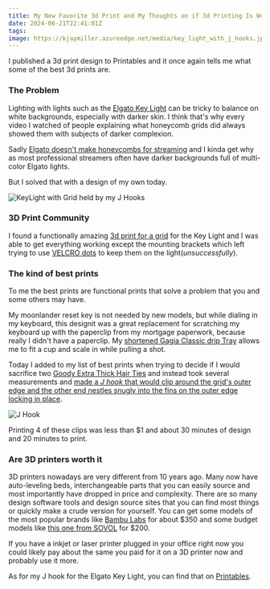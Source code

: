 ```yaml
---
title: My New Favorite 3d Print and My Thoughts on if 3d Printing Is Worth Getting Into
date: 2024-06-21T22:41:01Z
tags: 
image: https://kjaymiller.azureedge.net/media/key_light_with_j_hooks.jpeg
---
```


I published a 3d print design to Printables and it once again tells me what some of the best 3d prints are.

### The Problem

Lighting with lights such as the [Elgato Key Light][1] can be tricky to balance on white backgrounds, especially with darker skin. I think that's why every video I watched of people explaining what honeycomb grids did always showed them with subjects of darker complexion. 

Sadly [Elgato doesn't make honeycombs for streaming](https://www.reddit.com/r/elgato/comments/snt74d/honeycomb_grid_for_key_lights/) and I kinda get why as most professional streamers often have darker backgrounds full of multi-color Elgato lights.

But I solved that with a design of my own today.

![KeyLight with Grid held by my J Hooks](https://kjaymiller.azureedge.net/media/key_light_with_j_hooks.jpeg)

### 3D Print Community

I found a functionally amazing [3d print for a grid][2] for the Key Light and I was able to get everything working except the mounting brackets which left trying to use [VELCRO dots][3] to keep them on the light(_unsuccessfully_). 

### The kind of best prints

To me the best prints are functional prints that solve a problem that you and some others may have. 

My moonlander reset key is not needed by new models, but while dialing in my keyboard, this designit was a great replacement for scratching my keyboard up with the paperclip from my mortgage paperwork, because really I didn't have a paperclip. My [shortened Gagia Classic drip Tray][4] allows me to fit a cup and scale in while pulling a shot.

Today I added to my list of best prints when trying to decide if I would sacrifice two [Goody Extra Thick Hair Ties][5] and instead took several measurements and [made a _J hook_ that would clip around the grid's outer edge and the other end nestles snugly into the fins on the outer edge locking in place][0].

![J Hook](https://kjaymiller.azureedge.net/media/j-hook-3d-print.jpeg)

Printing 4 of these clips was less than $1 and about 30 minutes of design and 20 minutes to print.

### Are 3D printers worth it

3D printers nowadays are very different from 10 years ago.  Many now have auto-leveling beds, interchangeable parts that you can easily source and most importantly have dropped in price and complexity. There are so many design software tools and design source sites that you can find most things or quickly make a crude version for yourself. You can get some models of the most popular brands like [Bambu Labs][6] for about $350 and some budget models like [this one from SOVOL][7] for $200.

If you have a inkjet or laser printer plugged in your office right now you could likely pay about the same you paid for it on a 3D printer now and probably use it more.

As for my J hook for the Elgato Key Light, you can find that on [Printables][0].

[0]: https://www.printables.com/model/919644-elgato-key-light-diffusion-grid-clamps
[1]: https://www.elgato.com/us/en/p/key-light
[2]: https://www.printables.com/model/759276-elgato-keylight-grid
[3]: https://amzn.to/3VRLaP8
[4]: https://www.printables.com/model/365251-gaggia-classic-slim-drip-tray
[5]: https://amzn.to/3KTqfoz
[6]: https://store.bambulab.com/products/a1-mini
[7]: https://www.sovol3d.com/collections/3d-printer/products/sovol-sv06-best-budget-3d-printer-for-beginner

